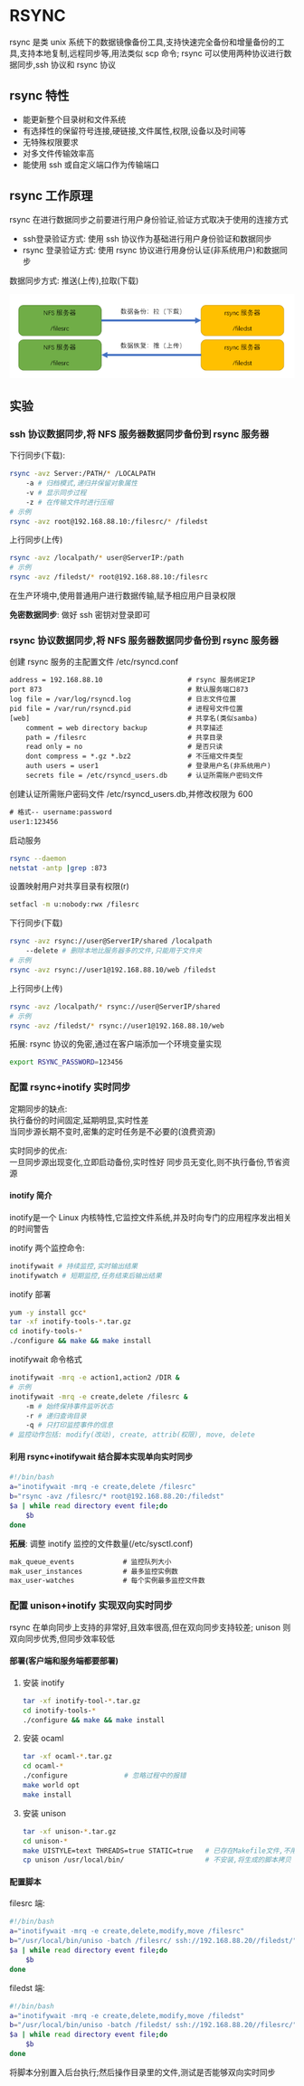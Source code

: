 # RSYNC

rsync 是类 unix 系统下的数据镜像备份工具,支持快速完全备份和增量备份的工具,支持本地复制,远程同步等,用法类似 scp 命令; rsync 可以使用两种协议进行数据同步,ssh 协议和 rsync 协议

## rsync 特性

* 能更新整个目录树和文件系统
* 有选择性的保留符号连接,硬链接,文件属性,权限,设备以及时间等
* 无特殊权限要求
* 对多文件传输效率高
* 能使用 ssh 或自定义端口作为传输端口

## rsync 工作原理

rsync 在进行数据同步之前要进行用户身份验证,验证方式取决于使用的连接方式

* ssh登录验证方式: 使用 ssh 协议作为基础进行用户身份验证和数据同步
* rsync 登录验证方式: 使用 rsync 协议进行用身份认证(非系统用户)和数据同步

数据同步方式: 推送(上传),拉取(下载)

![rsync数据同步](Pics/rsync.png)

## 实验

### ssh 协议数据同步,将 NFS 服务器数据同步备份到 rsync 服务器

下行同步(下载):  

```bash
rsync -avz Server:/PATH/* /LOCALPATH
    -a # 归档模式,递归并保留对象属性
    -v # 显示同步过程
    -z # 在传输文件时进行压缩
# 示例
rsync -avz root@192.168.88.10:/filesrc/* /filedst
```

上行同步(上传)

```bash
rsync -avz /localpath/* user@ServerIP:/path
# 示例
rsync -avz /filedst/* root@192.168.88.10:/filesrc
```

在生产环境中,使用普通用户进行数据传输,赋予相应用户目录权限

**免密数据同步**: 做好 ssh 密钥对登录即可

### rsync 协议数据同步,将 NFS 服务器数据同步备份到 rsync 服务器

创建 rsync 服务的主配置文件 /etc/rsyncd.conf

```txt
address = 192.168.88.10                     # rsync 服务绑定IP
port 873                                    # 默认服务端口873
log file = /var/log/rsyncd.log              # 日志文件位置
pid file = /var/run/rsyncd.pid              # 进程号文件位置
[web]                                       # 共享名(类似samba)
    comment = web directory backup          # 共享描述
    path = /filesrc                         # 共享目录
    read only = no                          # 是否只读
    dont compress = *.gz *.bz2              # 不压缩文件类型
    auth users = user1                      # 登录用户名(非系统用户)
    secrets file = /etc/rsyncd_users.db     # 认证所需账户密码文件
```

创建认证所需账户密码文件 /etc/rsyncd_users.db,并修改权限为 600

```txt
# 格式-- username:password
user1:123456
```

启动服务

```bash
rsync --daemon
netstat -antp |grep :873
```

设置映射用户对共享目录有权限(r)

```bash
setfacl -m u:nobody:rwx /filesrc
```

下行同步(下载)

```bash
rsync -avz rsync://user@ServerIP/shared /localpath
    --delete # 删除本地比服务器多的文件,只能用于文件夹
# 示例
rsync -avz rsync://user1@192.168.88.10/web /filedst
```

上行同步(上传)

```bash
rsync -avz /localpath/* rsync://user@ServerIP/shared
# 示例
rsync -avz /filedst/* rsync://user1@192.168.88.10/web
```

拓展: rsync 协议的免密,通过在客户端添加一个环境变量实现

```bash
export RSYNC_PASSWORD=123456
```

### 配置 rsync+inotify 实时同步

定期同步的缺点:  
  执行备份的时间固定,延期明显,实时性差  
  当同步源长期不变时,密集的定时任务是不必要的(浪费资源)

实时同步的优点:  
  一旦同步源出现变化,立即启动备份,实时性好
  同步员无变化,则不执行备份,节省资源

#### inotify 简介

inotify是一个 Linux 内核特性,它监控文件系统,并及时向专门的应用程序发出相关的时间警告

inotify 两个监控命令:

```bash
inotifywait # 持续监控,实时输出结果
inotifywatch # 短期监控,任务结束后输出结果
```

inotify 部署

```bash
yum -y install gcc*
tar -xf inotify-tools-*.tar.gz
cd inotify-tools-*
./configure && make && make install
```

inotifywait 命令格式

```bash
inotifywait -mrq -e action1,action2 /DIR &
# 示例
inotifywait -mrq -e create,delete /filesrc &
    -m # 始终保持事件监听状态
    -r # 递归查询目录
    -q # 只打印监控事件的信息
# 监控动作包括: modify(改动), create, attrib(权限), move, delete
```

#### 利用 rsync+inotifywait 结合脚本实现单向实时同步

```bash
#!/bin/bash
a="inotifywait -mrq -e create,delete /filesrc"
b="rsync -avz /filesrc/* root@192.168.88.20:/filedst"
$a | while read directory event file;do
    $b
done
```

**拓展**: 调整 inotify 监控的文件数量(/etc/sysctl.conf)

```txt
mak_queue_events            # 监控队列大小
mak_user_instances          # 最多监控实例数
max_user-watches            # 每个实例最多监控文件数
```

### 配置 unison+inotify 实现双向实时同步

rsync 在单向同步上支持的非常好,且效率很高,但在双向同步支持较差; unison 则双向同步优秀,但同步效率较低

#### 部署(客户端和服务端都要部署)

1. 安装 inotify

   ```bash
   tar -xf inotify-tool-*.tar.gz
   cd inotify-tools-*
   ./configure && make && make install
   ```

2. 安装 ocaml

   ```bash
   tar -xf ocaml-*.tar.gz
   cd ocaml-*
   ./configure              # 忽略过程中的报错
   make world opt
   make install
   ```

3. 安装 unison

   ```bash
   tar -xf unison-*.tar.gz
   cd unison-*
   make UISTYLE=text THREADS=true STATIC=true   # 已存在Makefile文件,不用./configure
   cp unison /usr/local/bin/                    # 不安装,将生成的脚本拷贝

#### 配置脚本

filesrc 端:

```bash
#!/bin/bash
a="inotifywait -mrq -e create,delete,modify,move /filesrc"
b="/usr/local/bin/uniso -batch /filesrc/ ssh://192.168.88.20//filedst/"
$a | while read directory event file;do
    $b
done
```

filedst 端:

```bash
#!/bin/bash
a="inotifywait -mrq -e create,delete,modify,move /filedst"
b="/usr/local/bin/uniso -batch /filedst/ ssh://192.168.88.20//filesrc/"
$a | while read directory event file;do
    $b
done
```

将脚本分别置入后台执行;然后操作目录里的文件,测试是否能够双向实时同步
